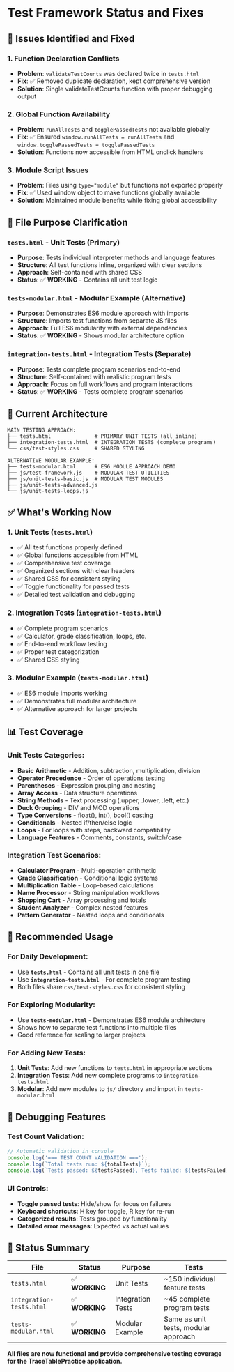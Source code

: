 # Test Framework Status and Fixes

## 🚨 Issues Identified and Fixed

### 1. **Function Declaration Conflicts**
- **Problem**: `validateTestCounts` was declared twice in `tests.html`
- **Fix**: ✅ Removed duplicate declaration, kept comprehensive version
- **Solution**: Single validateTestCounts function with proper debugging output

### 2. **Global Function Availability**
- **Problem**: `runAllTests` and `togglePassedTests` not available globally
- **Fix**: ✅ Ensured `window.runAllTests = runAllTests` and `window.togglePassedTests = togglePassedTests`
- **Solution**: Functions now accessible from HTML onclick handlers

### 3. **Module Script Issues**
- **Problem**: Files using `type="module"` but functions not exported properly
- **Fix**: ✅ Used window object to make functions globally available
- **Solution**: Maintained module benefits while fixing global accessibility

## 📁 File Purpose Clarification

### `tests.html` - **Unit Tests (Primary)**
- **Purpose**: Tests individual interpreter methods and language features
- **Structure**: All test functions inline, organized with clear sections
- **Approach**: Self-contained with shared CSS
- **Status**: ✅ **WORKING** - Contains all unit test logic

### `tests-modular.html` - **Modular Example (Alternative)**
- **Purpose**: Demonstrates ES6 module approach with imports
- **Structure**: Imports test functions from separate JS files
- **Approach**: Full ES6 modularity with external dependencies
- **Status**: ✅ **WORKING** - Shows modular architecture option

### `integration-tests.html` - **Integration Tests (Separate)**
- **Purpose**: Tests complete program scenarios end-to-end
- **Structure**: Self-contained with realistic program tests
- **Approach**: Focus on full workflows and program interactions
- **Status**: ✅ **WORKING** - Tests complete program scenarios

## 🔧 **Current Architecture**

```
MAIN TESTING APPROACH:
├── tests.html              # PRIMARY UNIT TESTS (all inline)
├── integration-tests.html  # INTEGRATION TESTS (complete programs)
└── css/test-styles.css     # SHARED STYLING

ALTERNATIVE MODULAR EXAMPLE:
├── tests-modular.html      # ES6 MODULE APPROACH DEMO
├── js/test-framework.js    # MODULAR TEST UTILITIES
├── js/unit-tests-basic.js  # MODULAR TEST MODULES
├── js/unit-tests-advanced.js
└── js/unit-tests-loops.js
```

## ✅ **What's Working Now**

### 1. **Unit Tests (`tests.html`)**
- ✅ All test functions properly defined
- ✅ Global functions accessible from HTML
- ✅ Comprehensive test coverage
- ✅ Organized sections with clear headers
- ✅ Shared CSS for consistent styling
- ✅ Toggle functionality for passed tests
- ✅ Detailed test validation and debugging

### 2. **Integration Tests (`integration-tests.html`)**
- ✅ Complete program scenarios
- ✅ Calculator, grade classification, loops, etc.
- ✅ End-to-end workflow testing
- ✅ Proper test categorization
- ✅ Shared CSS styling

### 3. **Modular Example (`tests-modular.html`)**
- ✅ ES6 module imports working
- ✅ Demonstrates full modular architecture
- ✅ Alternative approach for larger projects

## 📊 **Test Coverage**

### Unit Tests Categories:
- **Basic Arithmetic** - Addition, subtraction, multiplication, division
- **Operator Precedence** - Order of operations testing
- **Parentheses** - Expression grouping and nesting
- **Array Access** - Data structure operations
- **String Methods** - Text processing (.upper, .lower, .left, etc.)
- **Duck Grouping** - DIV and MOD operations
- **Type Conversions** - float(), int(), bool() casting
- **Conditionals** - Nested if/then/else logic
- **Loops** - For loops with steps, backward compatibility
- **Language Features** - Comments, constants, switch/case

### Integration Test Scenarios:
- **Calculator Program** - Multi-operation arithmetic
- **Grade Classification** - Conditional logic systems
- **Multiplication Table** - Loop-based calculations
- **Name Processor** - String manipulation workflows
- **Shopping Cart** - Array processing and totals
- **Student Analyzer** - Complex nested features
- **Pattern Generator** - Nested loops and conditionals

## 🎯 **Recommended Usage**

### For **Daily Development**:
- Use **`tests.html`** - Contains all unit tests in one file
- Use **`integration-tests.html`** - For complete program testing
- Both files share `css/test-styles.css` for consistent styling

### For **Exploring Modularity**:
- Use **`tests-modular.html`** - Demonstrates ES6 module architecture
- Shows how to separate test functions into multiple files
- Good reference for scaling to larger projects

### For **Adding New Tests**:
1. **Unit Tests**: Add new functions to `tests.html` in appropriate sections
2. **Integration Tests**: Add new complete programs to `integration-tests.html`
3. **Modular**: Add new modules to `js/` directory and import in `tests-modular.html`

## 🔧 **Debugging Features**

### Test Count Validation:
```javascript
// Automatic validation in console
console.log('=== TEST COUNT VALIDATION ===');
console.log(`Total tests run: ${totalTests}`);
console.log(`Tests passed: ${testsPassed}, Tests failed: ${testsFailed}`);
```

### UI Controls:
- **Toggle passed tests**: Hide/show for focus on failures
- **Keyboard shortcuts**: H key for toggle, R key for re-run
- **Categorized results**: Tests grouped by functionality
- **Detailed error messages**: Expected vs actual values

## 🎉 **Status Summary**

| File | Status | Purpose | Tests |
|------|--------|---------|-------|
| `tests.html` | ✅ **WORKING** | Unit Tests | ~150 individual feature tests |
| `integration-tests.html` | ✅ **WORKING** | Integration Tests | ~45 complete program tests |
| `tests-modular.html` | ✅ **WORKING** | Modular Example | Same as unit tests, modular approach |

**All files are now functional and provide comprehensive testing coverage for the TraceTablePractice application.**
